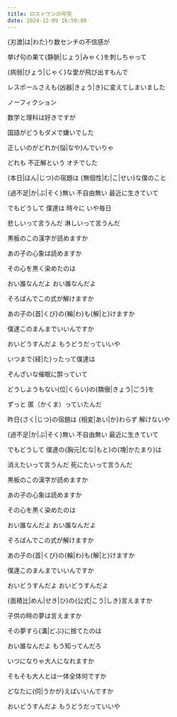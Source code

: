 ```yaml
---
title: ロストワンの号哭
date: 2024-12-09 16:50:00
---
```

{刃渡|は|わた}り数センチの不信感が

挙げ句の果て{静脈|じょう|みゃく}を刺しちゃって

{病弱|びょう|じゃく}な愛が飛び出すもんで

レスポールさえも{凶器|きょう|き}に変えてしまいました

ノーフィクション

数学と理科は好きですが

国語がどうもダメで嫌いでした

正しいのがどれか{悩|なや}んでいりゃ

どれも 不正解という オチでした

{本日|ほん|じつ}の宿題は {無個性|む|こ|せい}な僕のこと

{過不足|か|ぶ|そく}無い 不自由無い 最近に生きていて

でもどうして 僕達は 時々に いや毎日

悲しいって言うんだ 淋しいって言うんだ

黒板のこの漢字が読めますか

あの子の心象は読めますか

その心を黒く染めたのは

おい誰なんだよ おい誰なんだよ

そろばんでこの式が解けますか

あの子の{首|くび}の{輪|わ}も{解|と}けますか

僕達このまんまでいいんですか

おいどうすんだよ もうどうだっていいや

いつまで{経|た}ったって僕達は

ぞんざいな催眠に酔っていて

どうしようもない{位|くらい}の{驕傲|きょう|ごう}を

ずっと 匿（かくま）っていたんだ

昨日{さく|じつ}の宿題は {相変|あい|か}わらず 解けないや

{過不足|か|ぶ|そく}無い 不自由無い 最近に生きていて

でもどうして 僕達の{胸元|むな|もと}の{塊|かたまり}は

消えたいって言うんだ 死にたいって言うんだ

黒板のこの漢字が読めますか

あの子の心象は読めますか

その心を黒く染めたのは

おい誰なんだよ おい誰なんだよ

そろばんでこの式が解けますか

あの子の{首|くび}の{輪|わ}も{解|と}けますか

僕達このまんまでいいんですか

おいどうすんだよ おいどうすんだよ

{面積比|めん|せき|ひ}の{公式|こう|しき}言えますか

子供の時の夢は言えますか

その夢すら{溝|どぶ}に捨てたのは

おい誰なんだよ もう知ってんだろ

いつになりゃ大人になれますか

そもそも大人とは一体全体何ですか

どなたに{伺|うかが}えばいいんですか

おいどうすんだよ もうどうだっていいや
